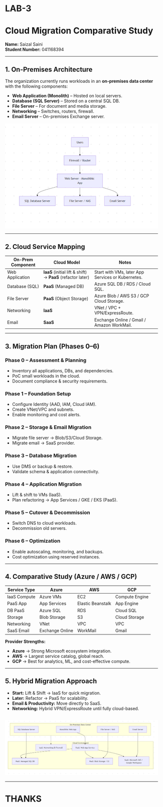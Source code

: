 # LAB-3
# Cloud Migration Comparative Study

**Name:** Saizal Saini  
**Student Number:** 041168394   

---

## 1. On-Premises Architecture

The organization currently runs workloads in an **on-premises data center** with the following components:

- **Web Application (Monolith)** – Hosted on local servers.  
- **Database (SQL Server)** – Stored on a central SQL DB.  
- **File Server** – For document and media storage.  
- **Networking** – Switches, routers, firewall.  
- **Email Server** – On-premises Exchange server.  

![alt text](<Screenshot 2025-09-27 223352-1.png>)

---

## 2. Cloud Service Mapping

| On-Prem Component | Cloud Model | Notes |
|-------------------|-------------|-------|
| Web Application   | **IaaS** (initial lift & shift) → **PaaS** (refactor later) | Start with VMs, later App Services or Kubernetes. |
| Database (SQL)    | **PaaS** (Managed DB) | Azure SQL DB / RDS / Cloud SQL. |
| File Server       | **PaaS** (Object Storage) | Azure Blob / AWS S3 / GCP Cloud Storage. |
| Networking        | **IaaS** | VNet / VPC + VPN/ExpressRoute. |
| Email             | **SaaS** | Exchange Online / Gmail / Amazon WorkMail. |

---

## 3. Migration Plan (Phases 0–6)

### **Phase 0 – Assessment & Planning**
- Inventory all applications, DBs, and dependencies.  
- PoC small workloads in the cloud.  
- Document compliance & security requirements.  

### **Phase 1 – Foundation Setup**
- Configure Identity (AAD, IAM, Cloud IAM).  
- Create VNet/VPC and subnets.  
- Enable monitoring and cost alerts.  

### **Phase 2 – Storage & Email Migration**
- Migrate file server → Blob/S3/Cloud Storage.  
- Migrate email → SaaS provider.  

### **Phase 3 – Database Migration**
- Use DMS or backup & restore.  
- Validate schema & application connectivity.  

### **Phase 4 – Application Migration**
- Lift & shift to VMs (IaaS).  
- Plan refactoring → App Services / GKE / EKS (PaaS).  

### **Phase 5 – Cutover & Decommission**
- Switch DNS to cloud workloads.  
- Decommission old servers.  

### **Phase 6 – Optimization**
- Enable autoscaling, monitoring, and backups.  
- Cost optimization using reserved instances.  

---

## 4. Comparative Study (Azure / AWS / GCP)

| Service Type | **Azure** | **AWS** | **GCP** |
|--------------|-----------|---------|---------|
| IaaS Compute | Azure VMs | EC2 | Compute Engine |
| PaaS App     | App Services | Elastic Beanstalk | App Engine |
| DB PaaS      | Azure SQL | RDS | Cloud SQL |
| Storage      | Blob Storage | S3 | Cloud Storage |
| Networking   | VNet | VPC | VPC |
| SaaS Email   | Exchange Online | WorkMail | Gmail |

**Provider Strengths:**
- **Azure** → Strong Microsoft ecosystem integration.  
- **AWS** → Largest service catalog, global reach.  
- **GCP** → Best for analytics, ML, and cost-effective compute.  

---

## 5. Hybrid Migration Approach
- **Start:** Lift & Shift → IaaS for quick migration.  
- **Later:** Refactor → PaaS for scalability.  
- **Email & Productivity:** Move directly to SaaS.  
- **Networking:** Hybrid VPN/ExpressRoute until fully cloud-based.  

![alt text](<Screenshot 2025-09-27 230041.png>)
---

---
# THANKS
